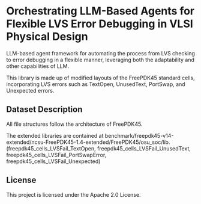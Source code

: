 # Orchestrating LLM-Based Agents for Flexible LVS Error Debugging in VLSI Physical Design
LLM-based agent framework for automating the process from LVS checking to error debugging in a flexible manner, leveraging both the adaptability and other capabilities of LLM.

This library is made up of modified layouts of the FreePDK45 standard cells, incorporating LVS errors such as TextOpen, UnusedText, PortSwap, and Unexpected errors.

## Dataset Description
All file structures follow the architecture of FreePDK45.

The extended libraries are contained at benchmark/freepdk45-v14-extended/ncsu-FreePDK45-1.4-extended/FreePDK45/osu_soc/lib.
(freepdk45_cells_LVSFail_TextOpen, freepdk45_cells_LVSFail_UnusedText, freepdk45_cells_LVSFail_PortSwapError, freepdk45_cells_LVSFail_Unexpected)


## License
This project is licensed under the Apache 2.0 License.
